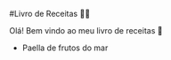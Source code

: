#Livro de Receitas :man_cook:

Olá! Bem vindo ao meu livro de receitas :wave:

- Paella de frutos do mar
